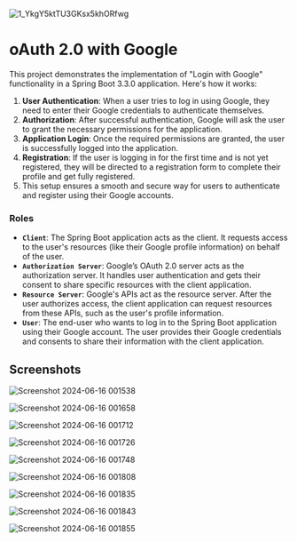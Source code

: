 ![1_YkgY5ktTU3GKsx5khORfwg](https://github.com/Sarthakverse/oAuth2.0/assets/117356021/cd5ddd12-fd3b-402c-b963-c165e6eb829c)

# oAuth 2.0 with Google
This project demonstrates the implementation of "Login with Google" functionality in a Spring Boot 3.3.0 application. Here's how it works:

1. **User Authentication**: When a user tries to log in using Google, they need to enter their Google credentials to authenticate themselves.
2. **Authorization**: After successful authentication, Google will ask the user to grant the necessary permissions for the application.
3. **Application Login**: Once the required permissions are granted, the user is successfully logged into the application.
4. **Registration**: If the user is logging in for the first time and is not yet registered, they will be directed to a registration form to complete their profile and get fully registered.
5. This setup ensures a smooth and secure way for users to authenticate and register using their Google accounts.

###  Roles
- **`Client`**: The Spring Boot application acts as the client. It requests access to the user's resources (like their Google profile information) on behalf of the user.
- **`Authorization Server`**: Google’s OAuth 2.0 server acts as the authorization server. It handles user authentication and gets their consent to share specific resources with the client application.
- **`Resource Server`**: Google's APIs act as the resource server. After the user authorizes access, the client application can request resources from these APIs, such as the user's profile information.
- **`User`**: The end-user who wants to log in to the Spring Boot application using their Google account. The user provides their Google credentials and consents to share their information with the client application.


## Screenshots

![Screenshot 2024-06-16 001538](https://github.com/Sarthakverse/oAuth2.0/assets/117356021/5e829493-4932-426b-a240-4a7ccdd494ca)

![Screenshot 2024-06-16 001658](https://github.com/Sarthakverse/oAuth2.0/assets/117356021/eac1364c-2c66-4b1f-8a57-f14f1b92d325)


![Screenshot 2024-06-16 001712](https://github.com/Sarthakverse/oAuth2.0/assets/117356021/bd048fed-f211-4506-b17e-cd930c7cbcb1)

![Screenshot 2024-06-16 001726](https://github.com/Sarthakverse/oAuth2.0/assets/117356021/e92f0098-a831-4efd-b021-6c77644b5ac3)

![Screenshot 2024-06-16 001748](https://github.com/Sarthakverse/oAuth2.0/assets/117356021/22c9d4bc-3ddc-4f5d-8371-d714355c27d9)

![Screenshot 2024-06-16 001808](https://github.com/Sarthakverse/oAuth2.0/assets/117356021/d6600cfb-13f5-4272-9316-fc8430ce1692)

![Screenshot 2024-06-16 001835](https://github.com/Sarthakverse/oAuth2.0/assets/117356021/3009d66b-e450-4fbc-a82d-b5e0104d2249)

![Screenshot 2024-06-16 001843](https://github.com/Sarthakverse/oAuth2.0/assets/117356021/6bdf3624-7d0f-4282-bae3-55a21fd83dcd)

![Screenshot 2024-06-16 001855](https://github.com/Sarthakverse/oAuth2.0/assets/117356021/7b1be260-5a0b-40a8-8c8b-b17982b7afe7)



